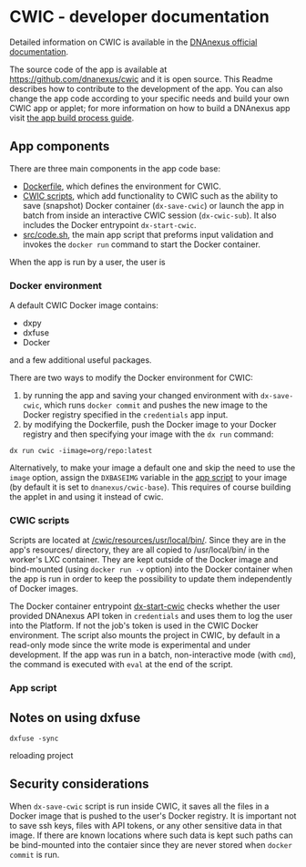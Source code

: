 # CWIC - developer documentation

Detailed information on CWIC is available in the [DNAnexus official documentation](https://documentation.dnanexus.com/developer/cloud-workstations/cwic).

The source code of the app is available at https://github.com/dnanexus/cwic and it is open source. This Readme describes how to contribute to the development of the app. You can also change the app code according to your specific needs and build your own CWIC app or applet; for more information on how to build a DNAnexus app visit [the app build process guide](https://documentation.dnanexus.com/developer/apps/app-build-process).

## App components

There are three main components in the app code base:
- [Dockerfile](https://github.com/dnanexus/cwic/blob/main/docker/Dockerfile), which defines the environment for CWIC.
- [CWIC scripts](https://github.com/dnanexus/cwic/tree/main/resources/usr/local/bin), which add functionality to CWIC such as the ability to save (snapshot) Docker container (`dx-save-cwic`) or launch the app in batch from inside an interactive CWIC session (`dx-cwic-sub`). It also includes the Docker entrypoint `dx-start-cwic`.
- [src/code.sh](https://github.com/dnanexus/cwic/blob/main/src/code.sh), the main app script that preforms input validation and invokes the `docker run` command to start the Docker container.

When the app is run by a user, the user is 

### Docker environment

A default CWIC Docker image contains:
- dxpy
- dxfuse
- Docker

and a few additional useful packages.

There are two ways to modify the Docker environment for CWIC:
1. by running the app and saving your changed environment with `dx-save-cwic`, which runs `docker commit` and pushes the new image to the Docker registry specified in the `credentials` app input.
2. by modifying the Dockerfile, push the Docker image to your Docker registry and then specifying your image with the `dx run` command:

```
dx run cwic -iimage=org/repo:latest
```

Alternatively, to make your image a default one and skip the need to use the `image` option, assign the `DXBASEIMG` variable in the [app script](https://github.com/dnanexus/cwic/blob/main/src/code.sh) to your image (by default it is set to `dnanexus/cwic-base`). This requires of course building the applet in and using it instead of cwic.

### CWIC scripts

Scripts are located at [/cwic/resources/usr/local/bin/](https://github.com/dnanexus/cwic/tree/main/resources/usr/local/bin). Since they are in the app's resources/ directory, they are all copied to /usr/local/bin/ in the worker's LXC container. They are kept outside of the Docker image and bind-mounted (using `docker run -v` option) into the Docker container when the app is run in order to keep the possibility to update them independently of Docker images.

The Docker container entrypoint [dx-start-cwic](https://github.com/dnanexus/cwic/blob/main/resources/usr/local/bin/dx-start-cwic) checks whether the user provided DNAnexus API token in `credentials` and uses them to log the user into the Platform. If not the job's token is used in the CWIC Docker environment. The script also mounts the project in CWIC, by default in a read-only mode since the write mode is experimental and under development. If the app was run in a batch, non-interactive mode (with `cmd`), the command is executed with `eval` at the end of the script.

### App script


## Notes on using dxfuse

`dxfuse -sync`

reloading project

## Security considerations

When `dx-save-cwic` script is run inside CWIC, it saves all the files in a Docker image that is pushed to the user's Docker registry. It is important not to save ssh keys, files with API tokens, or any other sensitive data in that image. If there are known locations where such data is kept such paths can be bind-mounted into the contaier since they are never stored when `docker commit` is run.





